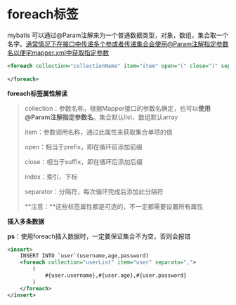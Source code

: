 # foreach标签



mybatis 可以通过@Param注解来为一个普通数据类型，对象，数组，集合取一个名字。通常情况下在接口中传递多个参或者传递集合会使用@Param注解指定参数名以便宅mapper.xml中获取指定参数

```xml
<foreach collection="collectionName" item="item" open="(" close=")" separato=",">
    
</foreach>
```

**foreach标签属性解读**

> collection：参数名称，根据Mapper接口的参数名确定，也可以**使用@Param注解指定参数名**。集合默认list，数组默认array
>
> item：参数调用名称，通过此属性来获取集合单项的值
>
> open：相当于prefix，即在循环前添加前缀
>
> close：相当于suffix，即在循环后添加后缀
>
> index：索引、下标
>
> separator：分隔符，每次循环完成后添加此分隔符
>
> **注意：**这些标签属性都是可选的，不一定都需要设置所有属性



**插入多条数据**

**ps**：使用foreach插入数据时，一定要保证集合不为空，否则会报错

```xml
<insert>
	INSERT INTO `user`(username,age,password)
    <foreach collection="userList" item="user" separato=",">
    	(
        	#{user.username},#{user.age},#{user.password}
        )
	</foreach>
</insert>
```

